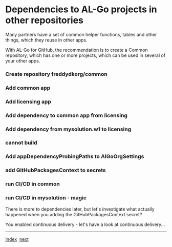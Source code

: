 # Dependencies to AL-Go projects in other repositories
Many partners have a set of common helper functions, tables and other things, which they reuse in other apps.

With AL-Go for GitHub, the recommendation is to create a Common repository, which has one or more projects, which can be used in several of your other apps.

### Create repository freddydkorg/common

### Add common app

### Add licensing app

### Add dependency to common app from licensing

### Add dependency from mysolution.w1 to licensing

### cannot build

### Add appDependencyProbingPaths to AlGoOrgSettings


### add GitHubPackagesContext to secrets

### run CI/CD in common

### run CI/CD in mysolution - magic


There is more to dependencies later, but let's investigate what actually happened when you adding the GitHubPackagesContext secret?

You enabled continuous delivery - let's have a look at continuous delivery...

---
[Index](Index.md)&nbsp;&nbsp;[next](ContinuousDelivery.md)

